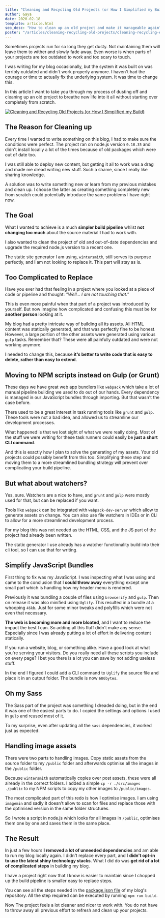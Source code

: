 ```yaml
---
title: "Cleaning and Recycling Old Projects (or How I Simplified my Build)"
author: Gaya
date: 2020-02-18
template: article.html
seo_desc: "How to clean up an old project and make it manageable again"
poster: "/articles/cleaning-recycling-old-projects/cleaning-recycling-old-projects-poster.jpg"
---
```


Sometimes projects run for so long they get dusty. Not maintaining them will leave them to wither and slowly fade away. Even worse is when parts of your projects are too outdated to work and too scary to touch.

I was writing for my blog occasionally, but the system it was built on was terribly outdated and didn't work properly anymore. I haven't had the courage or time to actually fix the underlying system. It was time to change this.

In this article I want to take you through my process of dusting off and cleaning up an old project to breathe new life into it all without starting over completely from scratch.

[![Cleaning and Recycling Old Projects (or How I Simplified my Build)](/articles/cleaning-recycling-old-projects/cleaning-recycling-old-projects-poster.jpg "Cleaning and Recycling Old Projects (or How I Simplified my Build)")](/articles/cleaning-recycling-old-projects)

<span class="more"></span>

## The Reason for Cleaning up

Every time I wanted to write something on this blog, I had to make sure the conditions were perfect. The project ran on node.js version `0.10.35` and didn't install locally a lot of the times because of old packages which were out of date too.

I was still able to deploy new content, but getting it all to work was a drag and made me dread writing new stuff. Such a shame, since I really like sharing knowledge.

A solution was to write something new or learn from my previous mistakes and clean up. I choose the latter as creating something completely new from scratch could potentially introduce the same problems I have right now.

## The Goal

What I wanted to achieve is a much **simpler build pipeline** whilst **not changing too much** about the source material I had to work with.

I also wanted to clean the project of old and out-of-date dependencies and upgrade the required node.js version to a recent one.

The static site generator I am using, `wintersmith`, still serves its purpose perfectly, and I am not looking to replace it. This part will stay as is.

## Too Complicated to Replace

Have you ever had that feeling in a project where you looked at a piece of code or pipeline and thought: _"Well... I am not touching that."_

This is even more painful when that part of a project was introduced by yourself. But now imagine how complicated and confusing this must be for **another person** looking at it.

My blog had a pretty intricate way of building all its assets. All HTML content was statically generated, and that was perfectly fine to be honest. However, a large portion of the other assets were generated using various `gulp` tasks. Remember that? These were all painfully outdated and were not working anymore.

I needed to change this, because **it's better to write code that is easy to delete, rather than easy to extend**.

## Moving to NPM scripts instead on Gulp (or Grunt)

These days we have great web app bundlers like `webpack` which take a lot of manual pipeline building we used to do out of our hands. Every dependency is managed in our JavaScript bundles through importing. But that wasn't the case before.

There used to be a great interest in task running tools like `grunt` and `gulp`. These tools were not a bad idea, and allowed us to streamline our development processes.

What happened is that we lost sight of what we were really doing. Most of the stuff we were writing for these task runners could easily be **just a short CLI command**.

And this is exactly how I plan to solve the generating of my assets. Your old projects could possibly benefit from this too. Simplifying these step and moving them to a more streamlined bundling strategy will prevent over complicating your build pipeline.

## But what about watchers?

Yes, sure. Watchers are a nice to have, and `grunt` and `gulp` were mostly used for that, but can be replaced if you want.

Tools like `webpack` can be integrated with `webpack-dev-server` which allow to generate assets on change. You can also use file watchers in IDEs or in CLI to allow for a more streamlined development process.

For my blog this was not needed as the HTML, CSS, and the JS part of the project had already been written.

The static generator I use already has a watcher functionality build into their cli tool, so I can use that for writing.  

## Simplify JavaScript Bundles

First thing to fix was my JavaScript. I was inspecting what I was using and came to the conclusion that **I could throw away** everything except one small part which is handling how my header menu is rendered.

Previously it was bundling a couple of files using `browserify` and `gulp`. Then on release it was also minified using `Uglify`. This resulted in a bundle at a whooping `46kb`. Just for some minor tweaks and polyfills which were not even that necessary.

**The web is becoming more and more bloated**, and I want to reduce the impact the best I can. So adding all this fluff didn't make any sense. Especially since I was already putting a lot of effort in delivering content statically. 

If you run a website, blog, or something alike. Have a good look at what you're serving your visitors. Do you really need all these scripts you include on every page? I bet you there is a lot you can save by not adding useless stuff.

In the end I figured I could add a CLI command to `Uglify` the source file and place it in an output folder. The bundle is now `680bytes`.

## Oh my Sass

The Sass part of the project was something I dreaded doing, but in the end it was one of the easiest parts to do. I copied the settings and options I used in `gulp` and reused most of it.

To my surprise, even after updating all the `sass` dependencies, it worked just as expected.

## Handling image assets

There were two parts to handling images. Copy static assets from the source folder to my `/public` folder and afterwards optimise all the images in the `/public` folder. 

Because `wintersmith` automatically copies over post assets, these were all already in the correct folders. I added a simple `cp -r ./src/images ./public` to my NPM scripts to copy my other images to `/public/images`.

The most complicated part of this redo is how I optimise images. I am using `imagemin` and sadly it doesn't allow to scan for files and replace those with the optimised version in the same folder structures.

So I wrote a script in node.js which looks for all images in `/public`, optimises them one by one and saves them in the same place.

## The Result

In just a few hours **I removed a lot of unneeded dependencies** and am able to run my blog locally again. I didn't replace every part, and I **didn't opt-in to use the latest shiny technology stacks**. What I did do was **get rid of a lot of complicated steps** in building my blog.

I have a project right now that I know is easier to maintain since I chopped up the build pipeline is smaller easy to replace steps.

You can see all the steps needed in the [package.json file](https://github.com/Gaya/gaya.pizza/blob/main/package.json) of my blog's repository. All the step required can be executed by running `npm run build`.

Now The project feels a lot cleaner and nicer to work with. You do not have to throw away all previous effort to refresh and clean up your projects.

